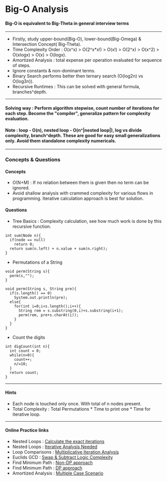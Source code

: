 # Big-O Analysis

#### Big-O is equivalent to Big-Theta in general interview terms


---

* Firstly, study upper-bound(Big-O), lower-bound(Big-Omega) & Intersection Concept( Big-Theta).
* Time Complexity Order : O(x^x) > O(2^x*x!) > O(x!) > O(2^x) > O(x^2) > O(xlogx) > O(x) > O(logx).
* Amortized Analysis : total expense per operation evaluated for sequence of steps.
* Ignore constants & non-dominant terms.
* Binary Search performs better then ternary search (O(log2n) vs O(log3n)).
* Recursive Runtimes : This can be solved with general formula, branches^depth. 

---

#### Solving way : Perform algorithm stepwise, count number of iterations for each step. Become the "compiler", generalize pattern for complexity evaluation.

#### Note : loop - O(n), nested loop - O(n^|nested loop|), log vs divide complexity, branch^depth. These are good for easy small generalizations only. Avoid them standalone complexity numericals.

---

### Concepts & Questions


#### Concepts

* O(N+M) : If no relation between them is given then no term can be ignored.
* Avoid shallow analysis with crammed complexity for various flows in programming. Iterative calculation approach is best for solution.

#### Questions

* Tree Basics : Complexity calculation, see how much work is done by this recursive function.
```
int sum(Node n){
  if(node == null)
    return 0;
  return sum(n.left) + n.value + sum(n.right);  
}
```

* Permutations of a String 
```
void perm(String s){
  perm(s,"");
}

void perm(String s, String pre){
  if(s.length() == 0)
    System.out.println(pre);
  else{
    for(int i=0;i<s.length();i++){
      String rem = s.substring(0,i)+s.substring(i+1);
      perm(rem, pre+s.charAt(i));
    }   
  }
}
```

* Count the digits
```
int digCount(int n){
  int count = 0;
  while(n>0){
    count++;
    n/=10;
  }
  return count;
}
```

---
#### Hints

* Each node is touched only once. With total of n nodes present.
* Total Complexity : Total Permutations * Time to print one * Time for iterative loop.

---

#### Online Practice links

* Nested Loops : [Calculate the exact iterations](https://www.interviewbit.com/problems/nestedcmpl2/)
* Nested Loops : [Iterative Analysis Needed](https://www.interviewbit.com/problems/nestedcmpl3/)
* Loop Comparisons : [Multiplicative Iteration Analysis](https://www.interviewbit.com/problems/loopcmpl2/)
* Euclids GCD : [Swap & Subtract Logic Complexity](https://www.interviewbit.com/problems/loopcmpl2/)
* Find Minimum Path : [Non-DP approach](https://www.interviewbit.com/problems/reccmpl2/)
* Find Minimum Path : [DP approach](https://www.interviewbit.com/problems/reccmpl3/)
* Amortized Analysis : [Multiple Case Scenario](https://www.interviewbit.com/problems/amortized1/)
